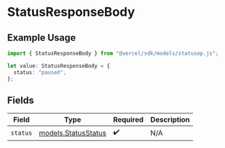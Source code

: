 # StatusResponseBody

## Example Usage

```typescript
import { StatusResponseBody } from "@vercel/sdk/models/statusop.js";

let value: StatusResponseBody = {
  status: "paused",
};
```

## Fields

| Field                                            | Type                                             | Required                                         | Description                                      |
| ------------------------------------------------ | ------------------------------------------------ | ------------------------------------------------ | ------------------------------------------------ |
| `status`                                         | [models.StatusStatus](../models/statusstatus.md) | :heavy_check_mark:                               | N/A                                              |